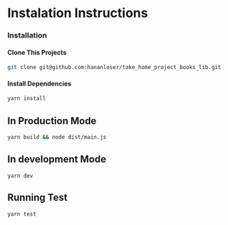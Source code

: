 # Instalation Instructions

### Installation 
#### Clone This Projects 

```bash
git clone git@github.com:hananloser/take_home_project_books_lib.git

```

#### Install Dependencies
```bash
yarn install
```

## In Production Mode
```bash
yarn build && node dist/main.js
```

## In development Mode
```
yarn dev
```

## Running Test
```
yarn test
```
